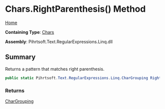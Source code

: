 # Chars\.RightParenthesis\(\) Method

[Home](../../../../../../README.md)

**Containing Type**: [Chars](../README.md)

**Assembly**: Pihrtsoft\.Text\.RegularExpressions\.Linq\.dll

## Summary

Returns a pattern that matches right parenthesis\.

```csharp
public static Pihrtsoft.Text.RegularExpressions.Linq.CharGrouping RightParenthesis()
```

### Returns

[CharGrouping](../../CharGrouping/README.md)

